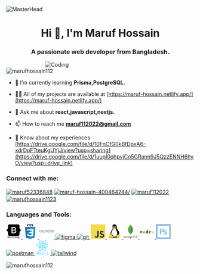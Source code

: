 ![MasterHead](https://media.licdn.com/dms/image/D4E16AQH9yBlcjRnY6Q/profile-displaybackgroundimage-shrink_350_1400/0/1698372061602?e=1704326400&v=beta&t=G73oG-BPNDWtCGCLenwU_KveR14CHAu42gHjFDZTgtQ)
<h1 align="center">Hi 👋, I'm Maruf Hossain</h1>
<h3 align="center">A passionate web developer from Bangladesh.</h3>
<img align="right" alt="Coding" width="400" src="https://thumbs.gfycat.com/CreativeAthleticCrocodile-size_restricted.gif")

<p align="left"> <img src="https://komarev.com/ghpvc/?username=marufhossain112&label=Profile%20views&color=0e75b6&style=flat" alt="marufhossain112" /> </p>

- 🌱 I’m currently learning **Prisma,PostgreSQL.**

- 👨‍💻 All of my projects are available at [https://maruf-hossain.netlify.app/](https://maruf-hossain.netlify.app/)

- 💬 Ask me about **react,javascript,nextjs.**

- 📫 How to reach me **maruf112022@gmail.com**

- 📄 Know about my experiences [https://drive.google.com/file/d/10FnCfG0kBfDpxA6-xdrDpFTteuKgUYjJ/view?usp=sharing](https://drive.google.com/file/d/1uupI0qhpvjCo5GRann9J5QzzENNH6hyO/view?usp=drive_link)

<h3 align="left">Connect with me:</h3>
<p align="left">
<a href="https://twitter.com/maruf52336848" target="blank"><img align="center" src="https://raw.githubusercontent.com/rahuldkjain/github-profile-readme-generator/master/src/images/icons/Social/twitter.svg" alt="maruf52336848" height="30" width="40" /></a>
<a href="https://linkedin.com/in/maruf-hossain-400464244/" target="blank"><img align="center" src="https://raw.githubusercontent.com/rahuldkjain/github-profile-readme-generator/master/src/images/icons/Social/linked-in-alt.svg" alt="maruf-hossain-400464244/" height="30" width="40" /></a>
<a href="https://fb.com/maruf112022" target="blank"><img align="center" src="https://raw.githubusercontent.com/rahuldkjain/github-profile-readme-generator/master/src/images/icons/Social/facebook.svg" alt="maruf112022" height="30" width="40" /></a>
<a href="https://www.youtube.com/c/marufhossain1123" target="blank"><img align="center" src="https://raw.githubusercontent.com/rahuldkjain/github-profile-readme-generator/master/src/images/icons/Social/youtube.svg" alt="marufhossain1123" height="30" width="40" /></a>
</p>

<h3 align="left">Languages and Tools:</h3>
<p align="left"> <a href="https://getbootstrap.com" target="_blank" rel="noreferrer"> <img src="https://raw.githubusercontent.com/devicons/devicon/master/icons/bootstrap/bootstrap-plain-wordmark.svg" alt="bootstrap" width="40" height="40"/> </a> <a href="https://www.w3schools.com/css/" target="_blank" rel="noreferrer"> <img src="https://raw.githubusercontent.com/devicons/devicon/master/icons/css3/css3-original-wordmark.svg" alt="css3" width="40" height="40"/> </a> <a href="https://expressjs.com" target="_blank" rel="noreferrer"> <img src="https://raw.githubusercontent.com/devicons/devicon/master/icons/express/express-original-wordmark.svg" alt="express" width="40" height="40"/> </a> <a href="https://www.figma.com/" target="_blank" rel="noreferrer"> <img src="https://www.vectorlogo.zone/logos/figma/figma-icon.svg" alt="figma" width="40" height="40"/> </a> <a href="https://git-scm.com/" target="_blank" rel="noreferrer"> <img src="https://www.vectorlogo.zone/logos/git-scm/git-scm-icon.svg" alt="git" width="40" height="40"/> </a> <a href="https://developer.mozilla.org/en-US/docs/Web/JavaScript" target="_blank" rel="noreferrer"> <img src="https://raw.githubusercontent.com/devicons/devicon/master/icons/javascript/javascript-original.svg" alt="javascript" width="40" height="40"/> </a> <a href="https://www.linux.org/" target="_blank" rel="noreferrer"> <img src="https://raw.githubusercontent.com/devicons/devicon/master/icons/linux/linux-original.svg" alt="linux" width="40" height="40"/> </a> <a href="https://www.mongodb.com/" target="_blank" rel="noreferrer"> <img src="https://raw.githubusercontent.com/devicons/devicon/master/icons/mongodb/mongodb-original-wordmark.svg" alt="mongodb" width="40" height="40"/> </a> <a href="https://nodejs.org" target="_blank" rel="noreferrer"> <img src="https://raw.githubusercontent.com/devicons/devicon/master/icons/nodejs/nodejs-original-wordmark.svg" alt="nodejs" width="40" height="40"/> </a> <a href="https://www.photoshop.com/en" target="_blank" rel="noreferrer"> <img src="https://raw.githubusercontent.com/devicons/devicon/master/icons/photoshop/photoshop-line.svg" alt="photoshop" width="40" height="40"/> </a> <a href="https://postman.com" target="_blank" rel="noreferrer"> <img src="https://www.vectorlogo.zone/logos/getpostman/getpostman-icon.svg" alt="postman" width="40" height="40"/> </a> <a href="https://reactjs.org/" target="_blank" rel="noreferrer"> <img src="https://raw.githubusercontent.com/devicons/devicon/master/icons/react/react-original-wordmark.svg" alt="react" width="40" height="40"/> </a> <a href="https://tailwindcss.com/" target="_blank" rel="noreferrer"> <img src="https://www.vectorlogo.zone/logos/tailwindcss/tailwindcss-icon.svg" alt="tailwind" width="40" height="40"/> </a> </p>

<p><img align="center" src="https://github-readme-stats.vercel.app/api/top-langs?username=marufhossain112&show_icons=true&locale=en&layout=compact" alt="marufhossain112" /></p>
